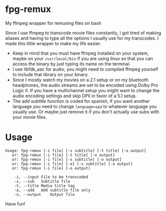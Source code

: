 # fpg-remux
My ffmpeg wrapper for remuxing files on bash

Since I use ffmpeg to transcode movie files constantly, I got tired of making aliases and having to type all the options I usually use for my transcodes. I made this little wrapper to make my life easier.

- Keep in mind that you must have ffmpeg installed on your system, maybe on your `/usr/local/bin` if you are using linux so that you can access the binary by just typing its name on the terminal.
- I use libfdk_aac for audio, you might need to compiled ffmpeg yourself to include that library on your binary.
- Since I mostly watch my movies on a 2.1 setup or on my bluetooth headphones, the audio streams are set to be encoded using Dolby Pro Logic II. If you have a multichannel setup you might want to change the audio encoding settings and skip DPII in favor of a 5.1 setup.
- The add subtitle function is coded for spanish, if you want another language you need to change `language=spa` to whatever language you usually use. Or maybe just remove it if you don't actually use subs with your movie files.

# Usage
```
Usage: fpg-remux [-i file] [-s subtitle] [-t title] [-o output]
   or: fpg-remux [-i file] [-t title] [-o output]
   or: fpg-remux [-i file] [-s subtitle] [-o output]
   or: fpg-remux [-i file] [-a] [-s subtitle] [-o output]
   or: fpg-remux [-i file] [-o output]

    -i, --input	File to be transcoded
    -s, --sub	Subtitle file
    -t, --title	Media title tag
    -a, --add 	Add subtitle file only
    -o, --output	Output file
```    
Have fun!
